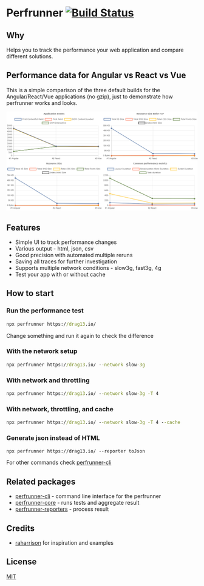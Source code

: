 # Perfrunner [![Build Status](https://travis-ci.org/Drag13/perfrunner.svg?branch=master)](https://travis-ci.org/Drag13/perfrunner)

## Why

Helps you to track the performance your web application and compare different solutions.

## Performance data for Angular vs React vs Vue

This is a simple comparison of the three default builds for the Angular/React/Vue applications (no gzip), just to demonstrate how perfrunner works and looks.

![default-html-reporter-example-angular-react-vue.PNG](./packages/perfrunner-cli/docs/default-html-reporter-example-angular-react-vue.PNG)

## Features

* Simple UI to track performance changes
* Various output - html, json, csv
* Good precision with automated multiple reruns
* Saving all traces for further investigation
* Supports multiple network conditions - slow3g, fast3g, 4g
* Test your app with or without cache

## How to start

### Run the performance test

```cmd
npx perfrunner https://drag13.io/
```

Change something and run it again to check the difference

### With the network setup

```cmd
npx perfrunner https://drag13.io/ --network slow-3g
```

### With network and throttling

```cmd
npx perfrunner https://drag13.io/ --network slow-3g -T 4
```

### With network, throttling, and cache

```cmd
npx perfrunner https://drag13.io/ --network slow-3g -T 4 --cache
```

### Generate json instead of HTML

```
npx perfrunner https://drag13.io/ --reporter toJson
```

For other commands check [perfrunner-cli](./packages/perfrunner-cli)

## Related packages

* [perfrunner-cli](./packages/perfrunner-cli) - command line interface for the perfrunner
* [perfrunner-core](./packages/perfrunner-core) - runs tests and aggregate result
* [perfrunner-reporters](./packages/perfrunner-reporters) - process result

## Credits

* [raharrison](https://github.com/raharrison) for inspiration and examples

## License

[MIT](./LICENSE)